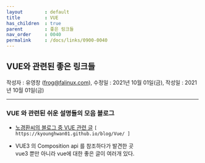 ```yaml
---
layout        : default
title         : VUE
has_children  : true
parent        : 좋은 링크들
nav_order     : 0040
permalink     : /docs/links/0900-0040
---
```


## VUE와 관련된 좋은 링크들
작성자 : 유영창 (frog@falinux.com), 수정일 : 2021년 10월 01일(금), 작성일 : 2021년 10월 01일(금)

---
### VUE 와 관련된 쉬운 설명들의 모음 블로그
- [노경환씨의 블로그 중 VUE 관련 글](https://kyounghwan01.github.io/blog/Vue/)
    `[ https://kyounghwan01.github.io/blog/Vue/ ]`

- VUE3 의 Composition api 를 참조하다가 발견한 곳  
  vue3 뿐만 아니라 vue에 대한 좋은 글이 여러개 있다. 

